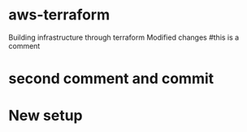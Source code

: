 # aws-terraform
Building infrastructure through terraform
Modified changes
#this is a comment
# second comment and commit
# New setup